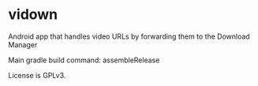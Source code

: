 # vidown
Android app that handles video URLs by forwarding them to the Download Manager

Main gradle build command: assembleRelease

License is GPLv3.
